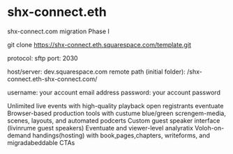 # shx-connect.eth
shx-connect.com migration Phase I

git clone https://shx-connect.eth.squarespace.com/template.git


protocol: sftp
port: 2030

host/server: dev.squarespace.com
remote path (initial folder): /shx-connect.eth-shx-connect.com/

username: your account email address
password: your account password


Unlimited live events with high-quality playback
open registrants eventuate
Browser-based production tools with custume blue/green screngem-media, scenes, layouts, and automated podcerts
Custom guest speaker interface (livinrume guest speakers)
Eventuate and viewer-level analyratix
Voloh-on-demand handings(hosting) with book,pages,chapters, writeforms, and migradabeddable CTAs
